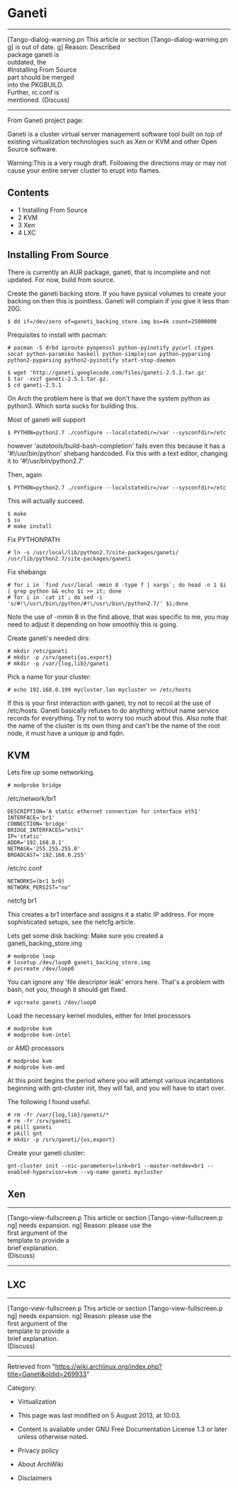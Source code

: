 Ganeti
======

  ------------------------ ------------------------ ------------------------
  [Tango-dialog-warning.pn This article or section  [Tango-dialog-warning.pn
  g]                       is out of date.          g]
                           Reason: Described        
                           package ganeti is        
                           outdated, the            
                           #Installing From Source  
                           part should be merged    
                           into the PKGBUILD.       
                           Further, rc.conf is      
                           mentioned. (Discuss)     
  ------------------------ ------------------------ ------------------------

From Ganeti project page:

Ganeti is a cluster virtual server management software tool built on top
of existing virtualization technologies such as Xen or KVM and other
Open Source software.

Warning:This is a very rough draft. Following the directions may or may
not cause your entire server cluster to erupt into flames.

Contents
--------

-   1 Installing From Source
-   2 KVM
-   3 Xen
-   4 LXC

Installing From Source
----------------------

There is currently an AUR package, ganeti, that is incomplete and not
updated. For now, build from source.

Create the ganeti backing store. If you have pysical volumes to create
your backing on then this is pointless. Ganeti will complain if you give
it less than 20G.

    $ dd if=/dev/zero of=ganeti_backing_store.img bs=4k count=25000000

Prequisites to install with pacman:

    # pacman -S drbd iproute pyopenssl python-pyinotify pycurl ctypes socat python-paramiko haskell python-simplejson python-pyparsing python2-pyparsing python2-pyinotify start-stop-daemon

    $ wget 'http://ganeti.googlecode.com/files/ganeti-2.5.1.tar.gz'
    $ tar -xvzf ganeti-2.5.1.tar.gz.
    $ cd ganeti-2.5.1

On Arch the problem here is that we don't have the system python as
python3. Which sorta sucks for building this.

Most of ganeti will support

    $ PYTHON=python2.7 ./configure --localstatedir=/var --sysconfdir=/etc

however 'autotools/build-bash-completion' fails even this because it has
a '#!/usr/bin/python' shebang hardcoded. Fix this with a text editor,
changing it to '#!/usr/bin/python2.7'

Then, again

    $ PYTHON=python2.7 ./configure --localstatedir=/var --sysconfdir=/etc

This will actually succeed.

    $ make
    $ su
    # make install

Fix PYTHONPATH

    # ln -s /usr/local/lib/python2.7/site-packages/ganeti/ /usr/lib/python2.7/site-packages/ganeti

Fix shebangs

    # for i in `find /usr/local -mmin 8 -type f | xargs`; do head -n 1 $i | grep python && echo $i >> it; done
    # for i in `cat it`; do sed -i 's/#!\/usr\/bin\/python/#!\/usr\/bin\/python2.7/' $i;done

Note the use of -mmin 8 in the find above, that was specific to me, you
may need to adjust it depending on how smoothly this is going.

Create ganeti's needed dirs:

    # mkdir /etc/ganeti
    # mkdir -p /srv/ganeti{os,export}
    # mkdir -p /var/{log,lib}/ganeti

Pick a name for your cluster:

    # echo 192.168.0.199 mycluster.lan mycluster >> /etc/hosts

If this is your first interaction with ganeti, try not to recoil at the
use of /etc/hosts. Ganeti basically refuses to do anything without name
service records for everything. Try not to worry too much about this.
Also note that the name of the cluster is its own thing and can't be the
name of the root node, it must have a unique ip and fqdn.

KVM
---

Lets fire up some networking.

    # modprobe bridge

/etc/network/br1

    DESCRIPTION='A static ethernet connection for interface eth1'
    INTERFACE='br1'
    CONNECTION='bridge'
    BRIDGE_INTERFACES="eth1"
    IP='static'
    ADDR='192.168.0.1'
    NETMASK='255.255.255.0'
    BROADCAST='192.168.0.255'

/etc/rc.conf

    NETWORKS=(br1 br0)
    NETWORK_PERSIST="no"

netcfg br1

This creates a br1 interface and assigns it a static IP address. For
more sophisticated setups, see the netcfg article.

Lets get some disk backing: Make sure you created a
ganeti_backing_store.img

    # modprobe loop
    # losetup /dev/loop0 ganeti_backing_store.img
    # pvcreate /dev/loop0

You can ignore any 'file descriptor leak' errors here. That's a problem
with bash, not you, though it should get fixed.

    # vgcreate ganeti /dev/loop0

Load the necessary kernel modules, either for Intel processors

    # modprobe kvm
    # modprobe kvm-intel

or AMD processors

    # modprobe kvm
    # modprobe kvm-amd

At this point begins the period where you will attempt various
incantations beginning with gnt-cluster init, they will fail, and you
will have to start over.

The following I found useful.

    # rm -fr /var/{log,lib}/ganeti/*
    # rm -fr /srv/ganeti
    # pkill ganeti
    # pkill gnt
    # mkdir -p /srv/ganeti/{os,export}

Create your ganeti cluster:

    gnt-cluster init --nic-parameters=link=br1 --master-netdev=br1 --enabled-hypervisor=kvm --vg-name ganeti mycluster

Xen
---

  ------------------------ ------------------------ ------------------------
  [Tango-view-fullscreen.p This article or section  [Tango-view-fullscreen.p
  ng]                      needs expansion.         ng]
                           Reason: please use the   
                           first argument of the    
                           template to provide a    
                           brief explanation.       
                           (Discuss)                
  ------------------------ ------------------------ ------------------------

LXC
---

  ------------------------ ------------------------ ------------------------
  [Tango-view-fullscreen.p This article or section  [Tango-view-fullscreen.p
  ng]                      needs expansion.         ng]
                           Reason: please use the   
                           first argument of the    
                           template to provide a    
                           brief explanation.       
                           (Discuss)                
  ------------------------ ------------------------ ------------------------

Retrieved from
"https://wiki.archlinux.org/index.php?title=Ganeti&oldid=269933"

Category:

-   Virtualization

-   This page was last modified on 5 August 2013, at 10:03.
-   Content is available under GNU Free Documentation License 1.3 or
    later unless otherwise noted.
-   Privacy policy
-   About ArchWiki
-   Disclaimers
